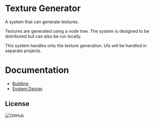 # Texture Generator
A system that can generate textures.

Textures are generated using a node tree. The system is designed to be distributed but can also be run locally.

This system handles only the texture generation. UIs will be handled in separate projects.

# Documentation
 - [Building](docs/building.md)
 - [System Design](docs/system_design.md)
 
 ## License

![GitHub](https://img.shields.io/github/license/snowmeltarcade/texturegenerator?style=plastic)
